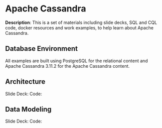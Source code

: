 # Apache Cassandra

**Description**: This is a set of materials including slide decks, SQL and CQL code, docker resources and work examples, to help learn about Apache Cassandra.

## Database Environment

All examples are built using PostgreSQL for the relational content and Apache Cassandra 3.11.2 for the Apache Cassandra content.

## Architecture

Slide Deck:
Code:

## Data Modeling

Slide Deck:
Code:
